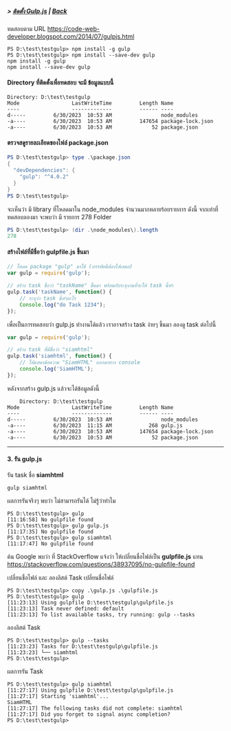 ##### > [ติดตั้ง Gulp.js](./setup_gulp.md) | [Back](../readme.md)

ทดสอบตาม URL https://code-web-developer.blogspot.com/2014/07/gulpjs.html


```batch
PS D:\test\testgulp> npm install -g gulp
PS D:\test\testgulp> npm install --save-dev gulp
npm install -g gulp
npm install --save-dev gulp
```

#### Directory ที่ติดตั้งเพื่อทดสอบ จะมี ข้อมูลแบบนี้ 
```batch
Directory: D:\test\testgulp
Mode                 LastWriteTime         Length Name
----                 -------------         ------ ----
d-----         6/30/2023  10:53 AM                node_modules
-a----         6/30/2023  10:53 AM         147654 package-lock.json
-a----         6/30/2023  10:53 AM             52 package.json
```

#### ตรวจสดูรายละเอียดของไฟล์ package.json 

```powershell
PS D:\test\testgulp> type .\package.json
{
  "devDependencies": {
    "gulp": "^4.0.2"
  }
}
PS D:\test\testgulp>
```
จะเห็นว่า มี library ที่โหลดมาใน node_modules จำนวนมากหลายร้อยรายการ ดังนี้  จากเท่าที่ทดสอบลองมา จะพบว่า มี รายการ 278 Folder  
```powershell
PS D:\test\testgulp> (dir .\node_modules\).length
278
```
 
#### สร้างไฟล์ที่มีชื่อว่า gulpfile.js ขึ้นมา  
 
```js
// โหลด package "gulp" มาใช้ (บรรทัดนี้ต้องใส่เสมอ)
var gulp = require('gulp');

// สร้าง task ชื่อว่า "taskName" ขึ้นมา พร้อมกับระบุงานที่จะให้ task นี้ทำ
gulp.task('taskName', function() {
    // ระบุว่า task นี้ทำอะไร
    Console.log("do Task 1234");
});
```

เพื่อเป็นการทดสอบว่า gulp.js ทำงานได้แล้ว เราอาจสร้าง task ง่ายๆ ขึ้นมา ลองดู task ต่อไปนี้

```js
var gulp = require('gulp');

// สร้าง task ที่มีชื่อว่า "siamhtml"
gulp.task('siamhtml', function() {
    // ให้แสดงข้อความ "SiamHTML" ออกมาทาง console
    console.log('SiamHTML');
});
```

หลังจากสร้าง gulp.js แล้วจะได้ข้อมูลดังนี้ 
```batch
    Directory: D:\test\testgulp
Mode                 LastWriteTime         Length Name
----                 -------------         ------ ----
d-----         6/30/2023  10:53 AM                node_modules
-a----         6/30/2023  11:15 AM            268 gulp.js
-a----         6/30/2023  10:53 AM         147654 package-lock.json
-a----         6/30/2023  10:53 AM             52 package.json
```

---
#### 3. รัน gulp.js
รัน task ชื่อ  **siamhtml**  
```batch
gulp siamhtml
```

ผลการรันจริงๆ พบว่า ไม่สามารถรันได้  ไม่รู้ว่าทำไม 
```batch
PS D:\test\testgulp> gulp
[11:16:58] No gulpfile found
PS D:\test\testgulp> gulp gulp.js
[11:17:35] No gulpfile found
PS D:\test\testgulp> gulp siamhtml
[11:17:47] No gulpfile found
```

ค้น Google พบว่า ที่ StackOverflow แจ้งว่า ให้เปลี่ยนชื่อไฟล์เป็น **gulpfile.js** แทน  
https://stackoverflow.com/questions/38937095/no-gulpfile-found


เปลี่ยนชื่อไฟล์ และ ลองลิสต์ Task 
เปลี่ยนชื่อไฟล์ 
```batch
PS D:\test\testgulp> copy .\gulp.js .\gulpfile.js
PS D:\test\testgulp> gulp
[11:23:13] Using gulpfile D:\test\testgulp\gulpfile.js
[11:23:13] Task never defined: default
[11:23:13] To list available tasks, try running: gulp --tasks
```

ลองลิสต์ Task 
```batch
PS D:\test\testgulp> gulp --tasks
[11:23:23] Tasks for D:\test\testgulp\gulpfile.js
[11:23:23] └── siamhtml
PS D:\test\testgulp>
```

ผลการรัน Task 
```batch
PS D:\test\testgulp> gulp siamhtml
[11:27:17] Using gulpfile D:\test\testgulp\gulpfile.js
[11:27:17] Starting 'siamhtml'...
SiamHTML
[11:27:17] The following tasks did not complete: siamhtml
[11:27:17] Did you forget to signal async completion?
PS D:\test\testgulp>
```
